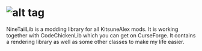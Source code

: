 # ![alt tag](http://imgur.com/KvCpGNT.png)
NineTailLib is a modding library for all KitsuneAlex mods.
It is working together with CodeChickenLib which you can get 
on CurseForge. It contains a rendering library as well as some 
other classes to make my life easier.
